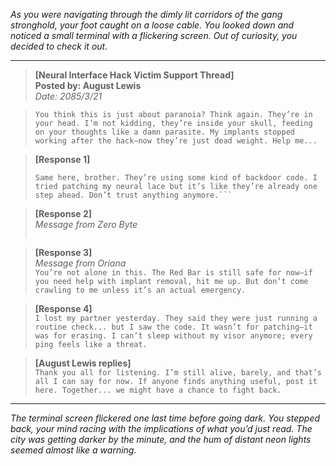 *As you were navigating through the dimly lit corridors of the gang stronghold, your foot caught on a loose cable. You looked down and noticed a small terminal with a flickering screen. Out of curiosity, you decided to check it out.*

---

> **[Neural Interface Hack Victim Support Thread]**  
> **Posted by: August Lewis**  
> *Date: 2085/3/21*  

> ```You think this is just about paranoia? Think again. They’re in your head. I’m not kidding, they’re inside your skull, feeding on your thoughts like a damn parasite. My implants stopped working after the hack—now they’re just dead weight. Help me...```  

> **[Response 1]**  
> ```*Name redacted for safety.*  
> Same here, brother. They’re using some kind of backdoor code. I tried patching my neural lace but it’s like they’re already one step ahead. Don’t trust anything anymore.```  

> **[Response 2]**  
> *Message from Zero Byte*  
> ```We are all pawns in their game, aren’t we? The neural interface is just the beginning. They want us to rely on their systems, but trust is a luxury they cannot afford us. Stay vigilant and encrypt your thoughts—use burner implants if you can.*  

> **[Response 3]**  
> *Message from Oriana*  
> ```You’re not alone in this. The Red Bar is still safe for now—if you need help with implant removal, hit me up. But don’t come crawling to me unless it’s an actual emergency.```  

> **[Response 4]**  
> ```I lost my partner yesterday. They said they were just running a routine check... but I saw the code. It wasn’t for patching—it was for erasing. I can’t sleep without my visor anymore; every ping feels like a threat.```  

> **[August Lewis replies]**  
> ```Thank you all for listening. I’m still alive, barely, and that’s all I can say for now. If anyone finds anything useful, post it here. Together... we might have a chance to fight back.```  

---

*The terminal screen flickered one last time before going dark. You stepped back, your mind racing with the implications of what you’d just read. The city was getting darker by the minute, and the hum of distant neon lights seemed almost like a warning.*